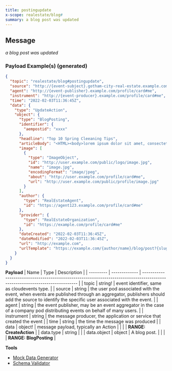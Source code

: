 ```yaml
---
title: postingupdate
x-scope: realestate/blog#
summary: a blog post was updated
---
```


## Message

_a blog post was updated_

### Payload Example(s) (generated)

```json
{
  "topic": "realestate/blog#postingupdate",
  "source": "http://{event-subject}.gotham-city-real-estate.example.com/profile/card#me",
  "agent": "http://{event-publisher}.example.com/profile/card#me",
  "instrument": "http://{event-producer}.example.com/profile/card#me",
  "time": "2022-02-03T11:36:45Z",
  "data": {
    "type": "UpdateAction",
    "object": {
      "type": "BlogPosting",
      "identifier": {
        "aempostid": "xxxx"
      },
      "headline": "Top 10 Spring Cleeaning Tips",
      "articleBody": "<HTML><body>lorem ipsum dolor sit amet, consectetur adipiscing</body></HTML>",
      "image": [
        {
          "type": "ImageObject",
          "id": "http://user.example.com/public/logo/image.jpg",
          "name": "image.jpg",
          "encodingFormat": "image/jpeg",
          "about": "http://user.example.com/profile/card#me",
          "url": "http://user.example.com/public/profile/image.jpg"
        }
      ],
      "author": {
        "type": "RealEstateAgent",
        "id": "https://agent123.example.com/profile/card#me"
      },
      "provider": {
        "type": "RealEstateOrganization",
        "id": "https://example.com/profile/card#me"
      },
      "dateCreated": "2022-02-03T11:36:45Z",
      "dateModified": "2022-02-03T11:36:45Z",
      "url": "http://example.com",
      "urlTemplate": "https://example.com/{author/name}/blog/post?{slug}"
    }
  }
}
```

**Payload**
| Name | Type | Description |
| --------- | ------------- | ---------------------------------------------------------------------------------------------------------------------------- |
| topic | string! | event identifier, same as cloudevents type. |
| source | string<uri> | the user pod associated with the event, when events are published through an aggregator, publishers should add the source to identify the specific user associated with the event. |
| agent | string<uri> | the event publisher, may be an event aggregator in the case of a company pod distributing events on behalf of many users. |
| instrument | string<uri> | the message producer, the application or service that created the event |
| time | string<date-time> | the time the message was produced |
| data | object! | message payload, typically an Action |
| | | **RANGE: CreateAction** |
| data.type | string | |
| data.object | object | A blog post. |
| | | **RANGE: BlogPosting** |

**Tools**

- [Mock Data Generator](/tools/mock-data-generator)
- [Schema Validator](/tools/validate)
